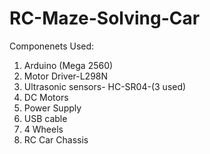 # RC-Maze-Solving-Car

Componenets Used:
1. Arduino (Mega 2560)
2. Motor Driver-L298N
3. Ultrasonic sensors- HC-SR04-(3 used)
4. DC Motors
5. Power Supply
6. USB cable
7. 4 Wheels
8. RC Car Chassis
